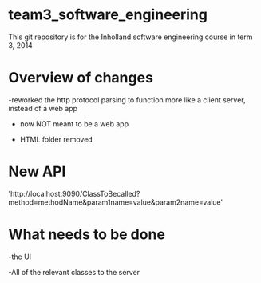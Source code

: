 team3_software_engineering
==========================

This git repository is for the Inholland software engineering course in term 3, 2014

Overview of changes
===================

-reworked the http protocol parsing to function more like a client server, instead of a web app

- now NOT meant to be a web app

- HTML folder removed

New API
=======

'http://localhost:9090/ClassToBecalled?method=methodName&param1name=value&param2name=value'


What needs to be done
=====================

-the UI

-All of the relevant classes to the server